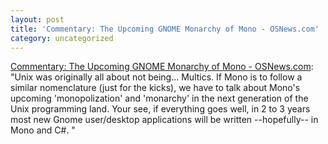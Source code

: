 ```yaml
---
layout: post
title: 'Commentary: The Upcoming GNOME Monarchy of Mono - OSNews.com'
category: uncategorized
---
```


[Commentary: The Upcoming GNOME Monarchy of Mono - OSNews.com](http://www.osnews.com/story.php?news_id=5746&amp;foo=Commentary:%20The%20Upcoming%20GNOME%20Monarchy%20of%20Mono%2001-21-2004): "Unix was originally all about not being... Multics. If Mono is to follow a similar nomenclature (just for the kicks), we have to talk about Mono's upcoming 'monopolization' and 'monarchy' in the next generation of the Unix programming land. Your see, if everything goes well, in 2 to 3 years most new Gnome user/desktop applications will be written --hopefully-- in Mono and C#. "
